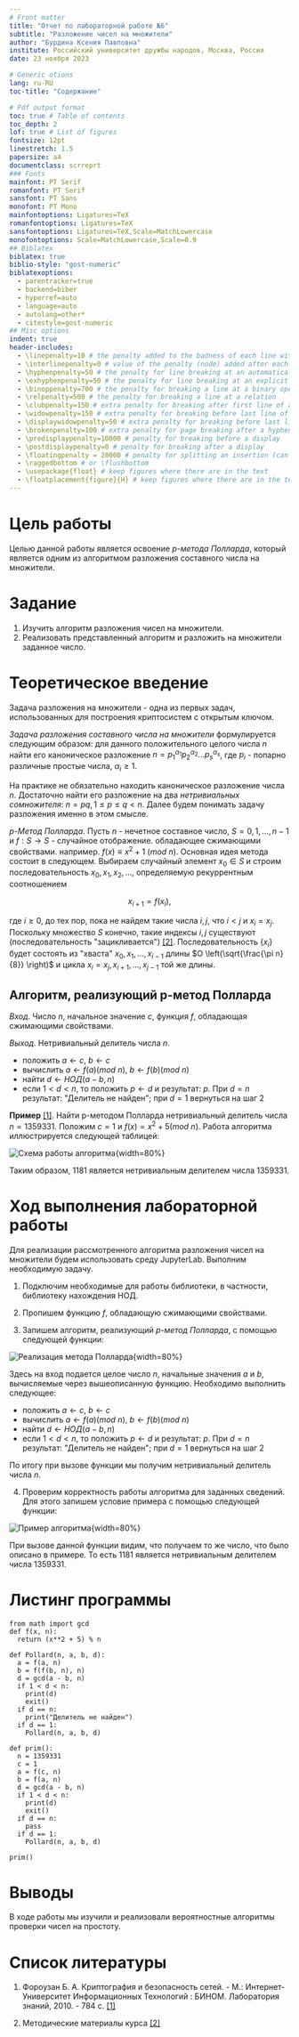```yaml
---
# Front matter
title: "Отчет по лабораторной работе №6"
subtitle: "Разложение чисел на множители"
author: "Бурдина Ксения Павловна"
institute: Российский университет дружбы народов, Москва, Россия
date: 23 ноября 2023

# Generic otions
lang: ru-RU
toc-title: "Содержание"

# Pdf output format
toc: true # Table of contents
toc_depth: 2
lof: true # List of figures
fontsize: 12pt
linestretch: 1.5
papersize: a4
documentclass: scrreprt
### Fonts
mainfont: PT Serif
romanfont: PT Serif
sansfont: PT Sans
monofont: PT Mono
mainfontoptions: Ligatures=TeX
romanfontoptions: Ligatures=TeX
sansfontoptions: Ligatures=TeX,Scale=MatchLowercase
monofontoptions: Scale=MatchLowercase,Scale=0.9
## Biblatex
biblatex: true
biblio-style: "gost-numeric"
biblatexoptions:
  - parentracker=true
  - backend=biber
  - hyperref=auto
  - language=auto
  - autolang=other*
  - citestyle=gost-numeric
## Misc options
indent: true
header-includes:
  - \linepenalty=10 # the penalty added to the badness of each line within a paragraph (no associated penalty node) Increasing the value makes tex try to have fewer lines in the paragraph.
  - \interlinepenalty=0 # value of the penalty (node) added after each line of a paragraph.
  - \hyphenpenalty=50 # the penalty for line breaking at an automatically inserted hyphen
  - \exhyphenpenalty=50 # the penalty for line breaking at an explicit hyphen
  - \binoppenalty=700 # the penalty for breaking a line at a binary operator
  - \relpenalty=500 # the penalty for breaking a line at a relation
  - \clubpenalty=150 # extra penalty for breaking after first line of a paragraph
  - \widowpenalty=150 # extra penalty for breaking before last line of a paragraph
  - \displaywidowpenalty=50 # extra penalty for breaking before last line before a display math
  - \brokenpenalty=100 # extra penalty for page breaking after a hyphenated line
  - \predisplaypenalty=10000 # penalty for breaking before a display
  - \postdisplaypenalty=0 # penalty for breaking after a display
  - \floatingpenalty = 20000 # penalty for splitting an insertion (can only be split footnote in standard LaTeX)
  - \raggedbottom # or \flushbottom
  - \usepackage{float} # keep figures where there are in the text
  - \floatplacement{figure}{H} # keep figures where there are in the text
---
```


# Цель работы

Целью данной работы является освоение *p-метода Полларда*, который является одним из алгоритмом разложения составного числа на множители.

# Задание

1. Изучить алгоритм разложения чисел на множители.
2. Реализовать представленный алгоритм и разложить на множители заданное число.

# Теоретическое введение

Задача разложения на множители - одна из первых задач, использованных для построения криптосистем с открытым ключом.

*Задача разложения составного числа на множители* формулируется следующим образом: для данного положительного целого числа *n* найти его каноническое разложение $n = p_1^{\alpha _1} p_2^{\alpha _2} ... p_s^{\alpha _s}$, где $p_i$ - попарно различные простые числа, $\alpha _i \geqslant 1$.

На практике не обязательно находить каноническое разложение числа *n*. Достаточно найти его разложение на два *нетривиальных сомножителя*: $n = pq, 1 \leqslant p \leqslant q < n$. Далее будем понимать задачу разложения именно в этом смысле.

*p-Метод Полларда*. Пусть *n* - нечетное составное число, $S = {0,1,...,n-1}$ и $f: S \to S$ - случайное отображение. обладающее сжимающими свойствами. например. $f(x) \equiv x^2 + 1$ ($mod$ $n$). Основная идея метода состоит в следующем. Выбираем случайный элемент $x_0 \in S$ и строим последовательность $x_0, x_1, x_2, ...$, определяемую рекуррентным соотношением

$$x_{i+1} = f(x_i),$$

где $i \geqslant 0$, до тех пор, пока не найдем такие числа $i,j$, что $i < j$ и $x_i = x_j$. Поскольку множество $S$ конечно, такие индексы $i,j$ существуют (последовательность "зацикливается") [[2]](https://esystem.rudn.ru/pluginfile.php/2089897/mod_folder/content/0/mathsec_lection12-message-integrity-authentication.pdf?forcedownload=1). Последовательность $\lbrace x_i \rbrace$ будет состоять из "хваста" $x_0, x_1, ..., x_{i-1}$ длины $O \left(\sqrt{\frac{\pi n}{8}} \right)$ и цикла $x_i = x_j, x_{i+1}, ..., x_{j-1}$ той же длины.

## Алгоритм, реализующий р-метод Полларда

*Вход*. Число $n$, начальное значение $c$, функция $f$, обладающая сжимающими свойствами.

*Выход*. Нетривиальный делитель числа $n$.

- положить $a \leftarrow c$, $b \leftarrow c$
- вычислить $a \leftarrow f(a)$($mod$ $n$), $b \leftarrow f(b)$($mod$ $n$)
- найти $d \leftarrow НОД(a-b, n)$
- если $1<d<n$, то положить $p \leftarrow d$ и результат: $p$. При $d=n$ результат: "Делитель не найден"; при $d=1$ вернуться на шаг 2

**Пример** [[1]](https://intuit.ru/studies/courses/552/408/lecture/9350). Найти р-методом Полларда нетривиальный делитель числа $n=1359331$. Положим $c=1$ и $f(x)=x^2+5$($mod$ $n$). Работа алгоритма иллюстрируется следующей таблицей:

![Схема работы алгоритма](screens/0.jpg){width=80%}

Таким образом, $1181$ является нетривиальным делителем числа $1359331$.

# Ход выполнения лабораторной работы

Для реализации рассмотренного алгоритма разложения чисел на множители будем использовать среду JupyterLab. Выполним необходимую задачу.

1. Подключим необходимые для работы библиотеки, в частности, библиотеку нахождения НОД.

2. Пропишем функцию $f$, обладающую сжимающими свойствами.

3. Запишем алгоритм, реализующий *р-метод Полларда*, с помощью следующей функции:

![Реализация метода Полларда](screens/1.jpg){width=80%}

Здесь на вход подается целое число $n$, начальные значения $a$ и $b$, вычисляемые через вышеописанную функцию. Необходимо выполнить следующее:

- положить $a \leftarrow c$, $b \leftarrow c$
- вычислить $a \leftarrow f(a)$($mod$ $n$), $b \leftarrow f(b)$($mod$ $n$)
- найти $d \leftarrow НОД(a-b, n)$
- если $1<d<n$, то положить $p \leftarrow d$ и результат: $p$. При $d=n$ результат: "Делитель не найден"; при $d=1$ вернуться на шаг 2

По итогу при вызове функции мы получим нетривиальный делитель числа $n$.

4. Проверим корректность работы алгоритма для заданных сведений. Для этого запишем условие примера с помощью следующей функции:

![Пример алгоритма](screens/2.jpg){width=80%}

При вызове данной функции видим, что получаем то же число, что было описано в примере. То есть $1181$ является нетривиальным делителем числа $1359331$.

# Листинг программы

    from math import gcd
    def f(x, n):
      return (x**2 + 5) % n
    
    def Pollard(n, a, b, d):
      a = f(a, n)
      b = f(f(b, n), n)
      d = gcd(a - b, n)
      if 1 < d < n:
        print(d)
        exit()
      if d == n:
        print("Делитель не найден")
      if d == 1:
        Pollard(n, a, b, d)
    
    def prim():
      n = 1359331
      c = 1
      a = f(c, n)
      b = f(a, n)
      d = gcd(a - b, n)
      if 1 < d < n:
        print(d)
        exit()
      if d == n:
        pass
      if d == 1:
        Pollard(n, a, b, d)
    
    prim()

# Выводы

В ходе работы мы изучили и реализовали вероятностные алгоритмы проверки чисел на простоту.

# Список литературы

1. Фороузан Б. А. Криптография и безопасность сетей. - М.: Интернет-Университет Информационных Технологий : БИНОМ. Лаборатория знаний, 2010. - 784 с. [[1]](https://intuit.ru/studies/courses/552/408/lecture/9350)

2. Методические материалы курса [[2]](https://esystem.rudn.ru/pluginfile.php/2089897/mod_folder/content/0/mathsec_lection12-message-integrity-authentication.pdf?forcedownload=1)
